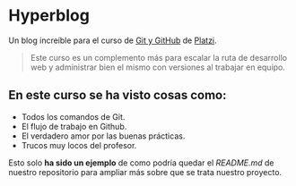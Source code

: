 # Hyperblog
Un blog increíble para el curso de [Git y GitHub](https://platzi.com/cursos/github) de [Platzi](https://platzi.com/).
> Este curso es un complemento más para escalar la ruta de desarrollo web y administrar bien el mismo con versiones al trabajar en equipo.

## En este curso se ha visto cosas como:
* Todos los comandos de Git.
* El flujo de trabajo en Github.
* El verdadero amor por las buenas prácticas.
* Trucos muy locos del profesor.

Esto solo **ha sido un ejemplo** de como podría quedar el _README.md_ de nuestro repositorio para ampliar más sobre que se trata nuestro proyecto.

